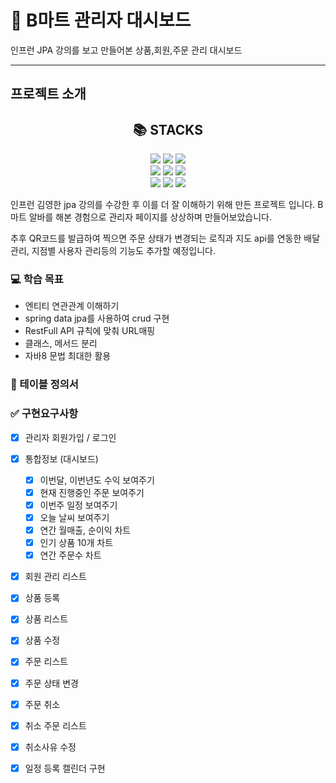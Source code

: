 <div><h1>🛒 B마트 관리자 대시보드 </h1></div>

인프런 JPA 강의를 보고 만들어본 상품,회원,주문 관리 대시보드

<hr>

<div><h2> 프로젝트 소개 </h2></div>

<div align=center><h2>📚 STACKS</h2></div>

<div align=center> 
<img src="https://img.shields.io/badge/java-007396?style=for-the-badge&logo=java&logoColor=white"> 
<img src="https://img.shields.io/badge/springboot-6DB33F?style=for-the-badge&logo=springboot&logoColor=white">
<img src="https://img.shields.io/badge/jpa-DD0031?style=for-the-badge&logoColor=white">
<br>

<img src="https://img.shields.io/badge/javascript-F7DF1E?style=for-the-badge&logo=javascript&logoColor=black"> 
<img src="https://img.shields.io/badge/vue.js-4FC08D?style=for-the-badge&logo=vue.js&logoColor=white"> 
<img src="https://img.shields.io/badge/bootstrap-7952B3?style=for-the-badge&logo=bootstrap&logoColor=white">
<br>

<img src="https://img.shields.io/badge/H2-000000?style=for-the-badge&logo=h2&logoColor=white">
<img src="https://img.shields.io/badge/gradle-02303A?style=for-the-badge&logo=gradle&logoColor=white">
<img src="https://img.shields.io/badge/git-F05032?style=for-the-badge&logo=git&logoColor=white">

</div>

<p>
인프런 김영한 jpa 강의를 수강한 후 이를 더 잘 이해하기 위해 만든 프로젝트 입니다. B마트 알바를 해본 경험으로 관리자 페이지를 상상하며 만들어보았습니다.

추후 QR코드를 발급하여 찍으면 주문 상태가 변경되는 로직과 지도 api를 연동한 배달 관리, 지점별 사용자 관리등의 기능도 추가할 예정입니다.
</p>

<div><h3>💻 학습 목표</h3></div>

- 엔티티 연관관계 이해하기
- spring data jpa를 사용하여 crud 구현
- RestFull API 규칙에 맞춰 URL매핑
- 클래스, 메서드 분리
- 자바8 문법 최대한 활용

<div><h3>📖 테이블 정의서</h3></div>


<div><h3>✅ 구현요구사항</h3></div>

+ [x] 관리자 회원가입 / 로그인


+ [x] 통합정보 (대시보드)
  + [x] 이번달, 이번년도 수익 보여주기
  + [x] 현재 진행중인 주문 보여주기
  + [x] 이번주 일정 보여주기
  + [x] 오늘 날씨 보여주기
  + [x] 연간 월매출, 순이익 차트
  + [x] 인기 상품 10개 차트
  + [x] 연간 주문수 차트
+ [x] 회원 관리 리스트


+ [x] 상품 등록
+ [x] 상품 리스트
+ [x] 상품 수정

+ [x] 주문 리스트
+ [x] 주문 상태 변경
+ [x] 주문 취소

+ [x] 취소 주문 리스트
+ [x] 취소사유 수정

+ [x] 일정 등록 캘린더 구현